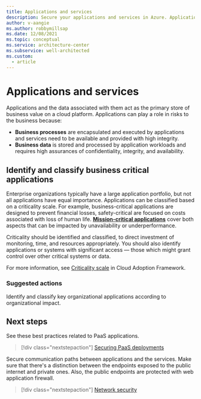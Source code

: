 ```yaml
---
title: Applications and services
description: Secure your applications and services in Azure. Applications and the data associated with them act as the primary store of business value on a cloud platform.
author: v-aangie
ms.author: robbymillsap
ms.date: 12/08/2021
ms.topic: conceptual
ms.service: architecture-center
ms.subservice: well-architected
ms.custom:
  - article
---
```


# Applications and services

Applications and the data associated with them act as the primary store of business value on a cloud platform. Applications can play a role in risks to the business because:

- **Business processes** are encapsulated and executed by applications and services need to be available and provided with high integrity.
- **Business data** is stored and processed by application workloads and requires high assurances of confidentiality, integrity, and availability.

## Identify and classify business critical applications

Enterprise organizations typically have a large application portfolio, but not all applications have equal importance. Applications can be classified based on a criticality scale. For example, business-critical applications are designed to prevent financial losses, safety-critical are focused on costs associated with loss of human life. [**Mission-critical applications**](/azure/architecture/framework/mission-critical/mission-critical-overview) cover both aspects that can be impacted by unavailability or underperformance. 

Criticality should be identified and classified, to direct investment of monitoring, time, and resources appropriately. You should also identify applications or systems with significant access — those which might grant control over other critical systems or data.

For more information, see [Criticality scale](/azure/cloud-adoption-framework/manage/considerations/criticality#criticality-scale) in Cloud Adoption Framework.

### Suggested actions

Identify and classify key organizational applications according to organizational impact.

## Next steps

See these best practices related to PaaS applications.

> [!div class="nextstepaction"]
> [Securing PaaS deployments](/azure/security/fundamentals/paas-deployments)

Secure communication paths between applications and the services. Make sure that there's a distinction between the endpoints exposed to the public internet and private ones. Also, the public endpoints are protected with web application firewall.

> [!div class="nextstepaction"]
> [Network security](./design-network.md)
